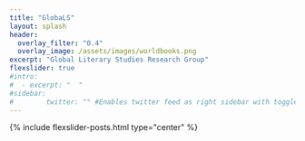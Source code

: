 ```yaml
---
title: "GlobaLS"
layout: splash
header:
  overlay_filter: "0.4"
  overlay_image: /assets/images/worldbooks.png
excerpt: "Global Literary Studies Research Group"
flexslider: true
#intro:
#  - excerpt: "  "
#sidebar:
#        twitter: "" #Enables twitter feed as right sidebar with toggle options (when responsive)
---
```


{% include flexslider-posts.html type="center" %}
